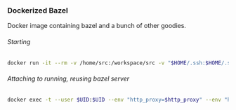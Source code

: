 ### Dockerized Bazel

Docker image containing bazel and a bunch of other goodies.

###### Starting

```bash
docker run -it --rm -v /home/src:/workspace/src -v "$HOME/.ssh:$HOME/.ssh:ro" -v "$HOME/.netrc:$HOME/.netrc:ro" -v "/mnt/ramdisk:/bazel_out" -v "$HOME/.cache:$HOME/.cache" -v "$(mktemp -d):$HOME/.cache/bazel/_bazel_$USERNAME/$(echo -n /workspace/src | md5sum | cut -d' ' -f1)" -v "$HOME/.cache/bazel/_bazel_$USERNAME/$(echo -n $HOME | md5sum | cut -d' ' -f1)/external:$HOME/.cache/bazel/_bazel_$USERNAME/$(echo -n /workspace/src | md5sum | cut -d' ' -f1)/external" -v /etc/passwd:/etc/passwd:ro -v /etc/shadow:/etc/shadow:ro -v /etc/group:/etc/group:ro --env "http_proxy=$http_proxy" --env "https_proxy=$https_proxy" --env "no_proxy=$no_proxy" mihaigalos/dockerized_bazel
```

###### Attaching to running, reusing bazel server

```bash
docker exec -t --user $UID:$UID --env "http_proxy=$http_proxy" --env "https_proxy=$https_proxy" --env "no_proxy=$no_proxy" $(docker ps | tail -1 | awk '{print $1}')
```